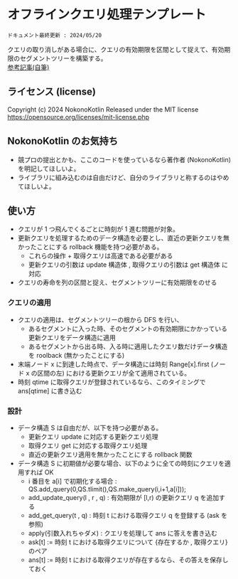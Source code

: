 # オフラインクエリ処理テンプレート
`ドキュメント最終更新 : 2024/05/20`

クエリの取り消しがある場合に、クエリの有効期限を区間として捉えて、有効期限のセグメントツリーを構築する。   
<a href = "https://nokonokotlin.github.io/Home/Contents/algorithm/Articles/typical/OfflineQuery.html">参考記事(自筆)</a>

## ライセンス (license)
Copyright (c) 2024 NokonoKotlin
Released under the MIT license
https://opensource.org/licenses/mit-license.php


## NokonoKotlin のお気持ち
- 競プロの提出とかも、ここのコードを使っているなら著作者 (NokonoKotlin) を明記してほしいよ。
- ライブラリに組み込むのは自由だけど、自分のライブラリと称するのはやめてほしいよ。

## 使い方
- クエリが 1 つ飛んでくるごとに時刻が 1 進む問題が対象。  
- 更新クエリを処理するためのデータ構造を必要とし、直近の更新クエリを無かったことにする rollback 機能を持つ必要がある。
    - これらの操作 + 取得クエリは高速である必要がある
    - 更新クエリの引数は update 構造体 , 取得クエリの引数は get 構造体 に対応
- クエリの寿命を列の区間と捉え、セグメントツリーに有効期限をのせる
### クエリの適用
- クエリの適用は、セグメントツリーの根から DFS を行い、
    - あるセグメントに入った時、そのセグメントの有効期限にかかっている更新クエリをデータ構造に適用
    - あるセグメントから出る時、入る時に適用したクエリ数だけデータ構造を roolback (無かったことにする)
- 末端ノード x に到達した時点で、データ構造には時刻 Range[x].first (ノード x の区間の左) における更新クエリが全て適用されている。
- 時刻 qtime に取得クエリが登録されているなら、このタイミングで ans[qtime] に書き込む

### 設計 
- データ構造 S は自由だが、以下を持つ必要がある。  
    - 更新クエリ update に対応する更新クエリ処理
    - 取得クエリ get に対応する取得クエリ処理
    - 直近の更新クエリ適用を無かったことにする rollback 関数
- データ構造 S に初期値が必要な場合、以下のように全ての時刻にクエリを適用すれば OK
    - i 番目を a[i] で初期化する場合 : QS.add_query(0,QS.tlimit(),QS.make_query(i,i+1,a[i]));
    - add_update_query(l , r , q) : 有効期限が [l,r) の更新クエリ q を追加する
    - add_get_query(t , q) : 時刻 t における取得クエリ q を登録する (ask を参照)
    - apply(引数入れちゃダメ) : クエリを処理して ans に答えを書き込む
    - ask[t] := 時刻 t における取得クエリについて {存在するか ,  取得クエリ} のペア
    - ans[t] := 時刻 t における取得クエリが存在するなら、その答えを保存しておく